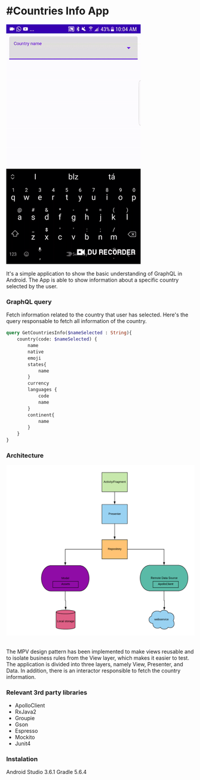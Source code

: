 #Countries Info App
==================================
<img src ="https://github.com/douglasalipio/graphql_countryinfo_sample/blob/master/app/main_view.gif" width="360" />&nbsp;&nbsp;

It's a simple application to show the basic understanding of GraphQL in Android. The App is able to show information about a specific country selected by the user.

### GraphQL query

Fetch information related to the country that user has selected.
Here's the query responsable to fetch all information of the country.

```graphql
query GetCountriesInfo($nameSelected : String){
	country(code: $nameSelected) {
		name
		native
		emoji
		states{
			name
		}
		currency
		languages {
			code
			name
		}
		continent{
			name
		}
	}
}
```
### Architecture

<img src ="https://github.com/douglasalipio/graphql_countryinfo_sample/blob/master/architecture_diagram.png"/>&nbsp;&nbsp;

The MPV design pattern has been implemented to make views reusable and to isolate business rules from the View layer, which makes it easier to test. The application is divided into three layers, namely View, Presenter, and Data. In addition, there is an interactor responsible to fetch the country information.

### Relevant 3rd party libraries

- ApolloClient
- RxJava2
- Groupie
- Gson
- Espresso
- Mockito
- Junit4 

### Instalation

Android Studio 3.6.1
Gradle 5.6.4
